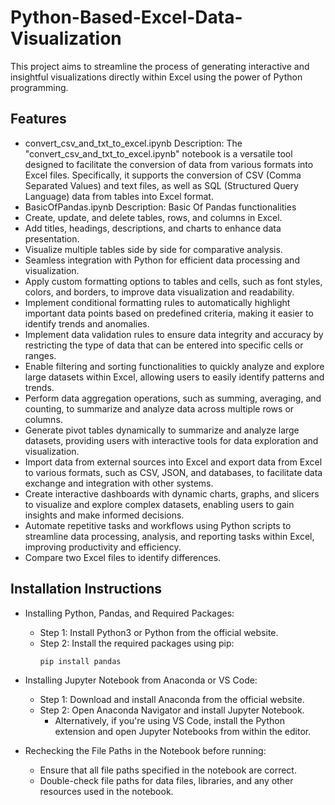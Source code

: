 
# Python-Based-Excel-Data-Visualization

This project aims to streamline the process of generating interactive and insightful visualizations directly within Excel using the power of Python programming.

## Features

- convert_csv_and_txt_to_excel.ipynb
  Description: The "convert_csv_and_txt_to_excel.ipynb" notebook is a versatile tool designed to facilitate the conversion of data from various formats into Excel files. Specifically, it supports the conversion of CSV (Comma Separated Values) and text files, as well as SQL (Structured Query Language) data from tables into Excel format.
- BasicOfPandas.ipynb
  Description: Basic Of Pandas functionalities
- Create, update, and delete tables, rows, and columns in Excel.
- Add titles, headings, descriptions, and charts to enhance data presentation.
- Visualize multiple tables side by side for comparative analysis.
- Seamless integration with Python for efficient data processing and visualization.
- Apply custom formatting options to tables and cells, such as font styles, colors, and borders, to improve data visualization and readability.
- Implement conditional formatting rules to automatically highlight important data points based on predefined criteria, making it easier to identify trends and anomalies.
- Implement data validation rules to ensure data integrity and accuracy by restricting the type of data that can be entered into specific cells or ranges.
- Enable filtering and sorting functionalities to quickly analyze and explore large datasets within Excel, allowing users to easily identify patterns and trends.
- Perform data aggregation operations, such as summing, averaging, and counting, to summarize and analyze data across multiple rows or columns.
- Generate pivot tables dynamically to summarize and analyze large datasets, providing users with interactive tools for data exploration and visualization.
- Import data from external sources into Excel and export data from Excel to various formats, such as CSV, JSON, and databases, to facilitate data exchange and integration with other systems.
- Create interactive dashboards with dynamic charts, graphs, and slicers to visualize and explore complex datasets, enabling users to gain insights and make informed decisions.
- Automate repetitive tasks and workflows using Python scripts to streamline data processing, analysis, and reporting tasks within Excel, improving productivity and efficiency.
- Compare two Excel files to identify differences.


## Installation Instructions
- Installing Python, Pandas, and Required Packages:
  - Step 1: Install Python3 or Python from the official website.
  - Step 2: Install the required packages using pip:
    ```
    pip install pandas
    ```

- Installing Jupyter Notebook from Anaconda or VS Code:
  
  - Step 1: Download and install Anaconda from the official website.
  - Step 2: Open Anaconda Navigator and install Jupyter Notebook.
    - Alternatively, if you're using VS Code, install the Python extension and open Jupyter Notebooks from within the editor.

- Rechecking the File Paths in the Notebook before running:
  
  - Ensure that all file paths specified in the notebook are correct.
  - Double-check file paths for data files, libraries, and any other resources used in the notebook.

